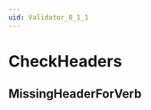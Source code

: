 ```yaml
---
uid: Validator_8_1_1
---
```


# CheckHeaders

## MissingHeaderForVerb

<!-- Description, Properties, ... sections are auto-generated. -->
<!-- REPLACE ME AUTO-GENERATION -->

<!-- Uncomment to add extra details -->
<!--### Details-->

<!-- Uncomment to add example code -->
<!--### Example code-->
